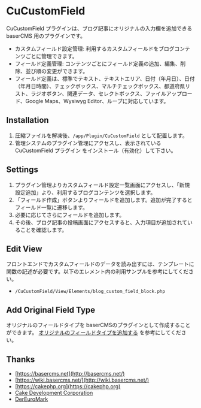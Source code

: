# CuCustomField

CuCustomField プラグインは、ブログ記事にオリジナルの入力欄を追加できる baserCMS 用のプラグインです。

* カスタムフィールド設定管理: 利用するカスタムフィールドをブログコンテンツごとに管理できます。
* フィールド定義管理: コンテンツごとにフィールド定義の追加、編集、削除、並び順の変更ができます。
* フィールド定義は、標準でテキスト、テキストエリア、日付（年月日）、日付（年月日時間）、チェックボックス、マルチチェックボックス、都道府県リスト、ラジオボタン、関連データ、セレクトボックス、ファイルアップロード、Google Maps、Wysiwyg Editor、ループに対応しています。

## Installation

1. 圧縮ファイルを解凍後、`/app/Plugin/CuCustomField` として配置します。
2. 管理システムのプラグイン管理にアクセスし、表示されている CuCustomField プラグイン をインストール（有効化）して下さい。


## Settings

1. プラグイン管理よりカスタムフィールド設定一覧画面にアクセスし、「新規設定追加」より、利用するブログコンテンツを選択します。
2. 「フィールド作成」ボタンよりフィールドを追加します。追加が完了するとフィールド一覧に遷移します。
3. 必要に応じてさらにフィールドを追加します。
4. その後、ブログ記事の投稿画面にアクセスすると、入力項目が追加されていることを確認します。


## Edit View

フロントエンドでカスタムフィールドのデータを読み出すには、テンプレートに関数の記述が必要です。以下のエレメント内の利用サンプルを参考にしてください。

* `/CuCustomField/View/Elements/blog_custom_field_block.php`

## Add Original Field Type

オリジナルのフィールドタイプを baserCMSのプラグインとして作成することができます。
[オリジナルのフィールドタイプを追加する](https://github.com/ecatchup/CuCustomField/blob/master/docs/CREATE_FIELD_TYPE.md) を参考にしてください。


## Thanks

- [https://basercms.net](http://basercms.net/)
- [https://wiki.basercms.net/](http://wiki.basercms.net/)
- [https://cakephp.org](https://cakephp.org)
- [Cake Development Corporation](https://cakedc.com)
- [DerEuroMark](https://www.dereuromark.de/)
